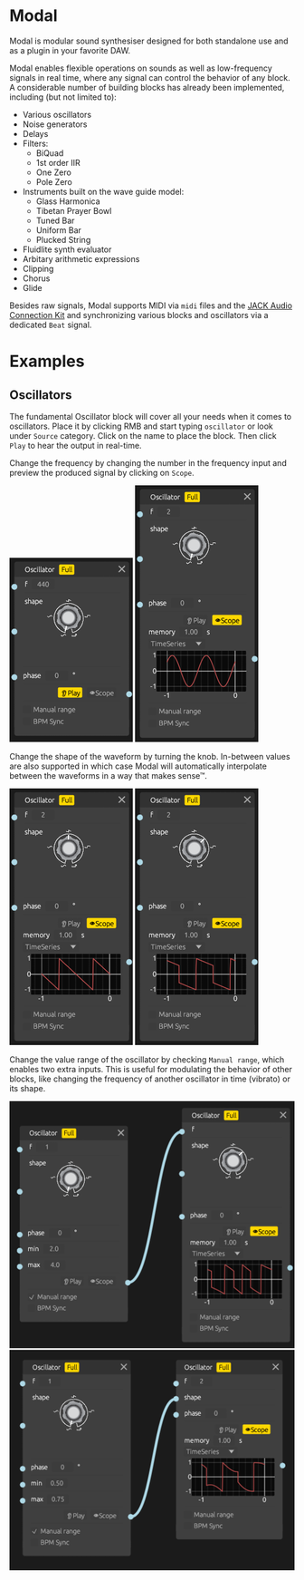 # Modal
Modal is modular sound synthesiser designed for both standalone use and as
a plugin in your favorite DAW.

Modal enables flexible operations on sounds as well as low-frequency signals in
real time, where any signal can control the behavior of any block. A considerable
number of building blocks has already been implemented, including (but not
limited to):
- Various oscillators
- Noise generators
- Delays
- Filters:
  - BiQuad
  - 1st order IIR
  - One Zero
  - Pole Zero
- Instruments built on the wave guide model:
  - Glass Harmonica
  - Tibetan Prayer Bowl
  - Tuned Bar
  - Uniform Bar
  - Plucked String
- Fluidlite synth evaluator
- Arbitary arithmetic expressions
- Clipping
- Chorus
- Glide

Besides raw signals, Modal supports MIDI via `midi` files and the [JACK Audio
Connection Kit](https://jackaudio.org/) and synchronizing various blocks and
oscillators via a dedicated `Beat` signal.

# Examples
## Oscillators
The fundamental Oscillator block will cover all your needs when it comes to
oscillators. Place it by clicking RMB and start typing `oscillator` or look
under `Source` category. Click on the name to place the block. Then click `Play`
to hear the output in real-time.

Change the frequency by changing the number in the frequency input and
preview the produced signal by clicking on `Scope`.

![Osc1](https://raw.githubusercontent.com/kamirr/modal/main/screenshots/osc-1.png)
![Osc2](https://raw.githubusercontent.com/kamirr/modal/main/screenshots/osc-2.png)

Change the shape of the waveform by turning the knob. In-between values
are also supported in which case Modal will automatically interpolate between
the waveforms in a way that makes sense™.

![Osc3](https://raw.githubusercontent.com/kamirr/modal/main/screenshots/osc-3.png)
![Osc4](https://raw.githubusercontent.com/kamirr/modal/main/screenshots/osc-4.png)

Change the value range of the oscillator by checking `Manual range`,
which enables two extra inputs. This is useful for modulating the behavior of
other blocks, like changing the frequency of another oscillator in time (vibrato)
or its shape.

![Osc6](https://raw.githubusercontent.com/kamirr/modal/main/screenshots/osc-5.png)
![Osc7](https://raw.githubusercontent.com/kamirr/modal/main/screenshots/osc-6.png)
